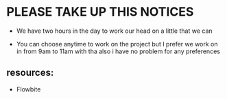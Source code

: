 # PLEASE TAKE UP THIS NOTICES

- We have two hours in the day to work our head on a little that we can

- You can choose anytime to work on the project but I prefer we work on in from 9am to 11am with tha also i have no problem for any preferences


## resources:
- Flowbite
